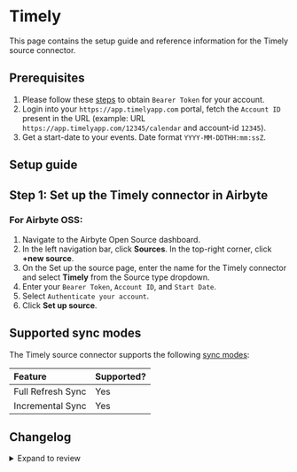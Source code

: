 # Timely

This page contains the setup guide and reference information for the Timely source connector.

## Prerequisites

1. Please follow these [steps](https://dev.timelyapp.com/#authorization) to obtain `Bearer Token` for your account.
2. Login into your `https://app.timelyapp.com` portal, fetch the `Account ID` present in the URL (example: URL `https://app.timelyapp.com/12345/calendar` and account-id `12345`).
3. Get a start-date to your events. Date format `YYYY-MM-DDTHH:mm:ssZ`.

## Setup guide

## Step 1: Set up the Timely connector in Airbyte

### For Airbyte OSS:

1. Navigate to the Airbyte Open Source dashboard.
2. In the left navigation bar, click **Sources**. In the top-right corner, click **+new source**.
3. On the Set up the source page, enter the name for the Timely connector and select **Timely** from the Source type dropdown.
4. Enter your `Bearer Token`, `Account ID`, and `Start Date`.
5. Select `Authenticate your account`.
6. Click **Set up source**.

## Supported sync modes

The Timely source connector supports the following [sync modes](https://docs.airbyte.com/cloud/core-concepts#connection-sync-modes):

| Feature           | Supported? |
| :---------------- |:-----------|
| Full Refresh Sync | Yes        |
| Incremental Sync  | Yes        |

## Changelog

<details>
  <summary>Expand to review</summary>

| Version | Date       | Pull Request                                             | Subject                                                                         |
|:--------|:-----------|:---------------------------------------------------------|:--------------------------------------------------------------------------------|
| 1.0.13 | 2025-05-25 | [60502](https://github.com/airbytehq/airbyte/pull/60502) | Update dependencies |
| 1.0.12 | 2025-05-10 | [60144](https://github.com/airbytehq/airbyte/pull/60144) | Update dependencies |
| 1.0.11 | 2025-05-04 | [59595](https://github.com/airbytehq/airbyte/pull/59595) | Update dependencies |
| 1.0.10 | 2025-04-27 | [58974](https://github.com/airbytehq/airbyte/pull/58974) | Update dependencies |
| 1.0.9 | 2025-04-19 | [58409](https://github.com/airbytehq/airbyte/pull/58409) | Update dependencies |
| 1.0.8 | 2025-04-12 | [57933](https://github.com/airbytehq/airbyte/pull/57933) | Update dependencies |
| 1.0.7 | 2025-04-05 | [57442](https://github.com/airbytehq/airbyte/pull/57442) | Update dependencies |
| 1.0.6 | 2025-03-29 | [56868](https://github.com/airbytehq/airbyte/pull/56868) | Update dependencies |
| 1.0.5 | 2025-03-22 | [56290](https://github.com/airbytehq/airbyte/pull/56290) | Update dependencies |
| 1.0.4 | 2025-03-08 | [55633](https://github.com/airbytehq/airbyte/pull/55633) | Update dependencies |
| 1.0.3 | 2025-03-01 | [55084](https://github.com/airbytehq/airbyte/pull/55084) | Update dependencies |
| 1.0.2 | 2025-02-22 | [54528](https://github.com/airbytehq/airbyte/pull/54528) | Update dependencies |
| 1.0.1 | 2025-02-15 | [54055](https://github.com/airbytehq/airbyte/pull/54055) | Update dependencies |
| 1.0.0 | 2025-01-07 | [45925](https://github.com/airbytehq/airbyte/pull/45925) | Add new streams, add incremental syncs, tidy inputs |
| 0.4.13 | 2025-02-08 | [53561](https://github.com/airbytehq/airbyte/pull/53561) | Update dependencies |
| 0.4.12 | 2025-02-01 | [53061](https://github.com/airbytehq/airbyte/pull/53061) | Update dependencies |
| 0.4.11 | 2025-01-25 | [52384](https://github.com/airbytehq/airbyte/pull/52384) | Update dependencies |
| 0.4.10 | 2025-01-18 | [52012](https://github.com/airbytehq/airbyte/pull/52012) | Update dependencies |
| 0.4.9 | 2025-01-11 | [51398](https://github.com/airbytehq/airbyte/pull/51398) | Update dependencies |
| 0.4.8 | 2024-12-28 | [50777](https://github.com/airbytehq/airbyte/pull/50777) | Update dependencies |
| 0.4.7 | 2024-12-21 | [50349](https://github.com/airbytehq/airbyte/pull/50349) | Update dependencies |
| 0.4.6 | 2024-12-14 | [49769](https://github.com/airbytehq/airbyte/pull/49769) | Update dependencies |
| 0.4.5 | 2024-12-12 | [49387](https://github.com/airbytehq/airbyte/pull/49387) | Update dependencies |
| 0.4.4 | 2024-12-11 | [48307](https://github.com/airbytehq/airbyte/pull/48307) | Starting with this version, the Docker image is now rootless. Please note that this and future versions will not be compatible with Airbyte versions earlier than 0.64 |
| 0.4.3 | 2024-10-29 | [47887](https://github.com/airbytehq/airbyte/pull/47887) | Update dependencies |
| 0.4.2 | 2024-10-28 | [47503](https://github.com/airbytehq/airbyte/pull/47503) | Update dependencies |
| 0.4.1 | 2024-08-16 | [44196](https://github.com/airbytehq/airbyte/pull/44196) | Bump source-declarative-manifest version |
| 0.4.0 | 2024-08-07 | [43368](https://github.com/airbytehq/airbyte/pull/43368) | Refactor connector to manifest-only format |
| 0.3.15 | 2024-08-03 | [43226](https://github.com/airbytehq/airbyte/pull/43226) | Update dependencies |
| 0.3.14 | 2024-07-27 | [42635](https://github.com/airbytehq/airbyte/pull/42635) | Update dependencies |
| 0.3.13 | 2024-07-20 | [42252](https://github.com/airbytehq/airbyte/pull/42252) | Update dependencies |
| 0.3.12 | 2024-07-13 | [41921](https://github.com/airbytehq/airbyte/pull/41921) | Update dependencies |
| 0.3.11 | 2024-07-10 | [41348](https://github.com/airbytehq/airbyte/pull/41348) | Update dependencies |
| 0.3.10 | 2024-07-09 | [41268](https://github.com/airbytehq/airbyte/pull/41268) | Update dependencies |
| 0.3.9 | 2024-07-06 | [40773](https://github.com/airbytehq/airbyte/pull/40773) | Update dependencies |
| 0.3.8 | 2024-06-26 | [40510](https://github.com/airbytehq/airbyte/pull/40510) | Update dependencies |
| 0.3.7 | 2024-06-22 | [39996](https://github.com/airbytehq/airbyte/pull/39996) | Update dependencies |
| 0.3.6 | 2024-06-04 | [39054](https://github.com/airbytehq/airbyte/pull/39054) | [autopull] Upgrade base image to v1.2.1 |
| 0.3.5 | 2024-05-20 | [38228](https://github.com/airbytehq/airbyte/pull/38228) | Make compatible with builder |
| 0.3.4 | 2024-04-19 | [37270](https://github.com/airbytehq/airbyte/pull/37270) | Updating to 0.80.0 CDK |
| 0.3.3 | 2024-04-18 | [37270](https://github.com/airbytehq/airbyte/pull/37270) | Manage dependencies with Poetry. |
| 0.3.2 | 2024-04-15 | [37270](https://github.com/airbytehq/airbyte/pull/37270) | Base image migration: remove Dockerfile and use the python-connector-base image |
| 0.3.1 | 2024-04-12 | [37270](https://github.com/airbytehq/airbyte/pull/37270) | schema descriptions |
| 0.3.0 | 2023-10-25 | [31002](https://github.com/airbytehq/airbyte/pull/31002) | Migrate to low-code framework |
| 0.2.0 | 2023-10-23 | [31745](https://github.com/airbytehq/airbyte/pull/31745) | Fix schemas |
| 0.1.0 | 2022-06-22 | [13617](https://github.com/airbytehq/airbyte/pull/13617) | Initial release |

</details>

